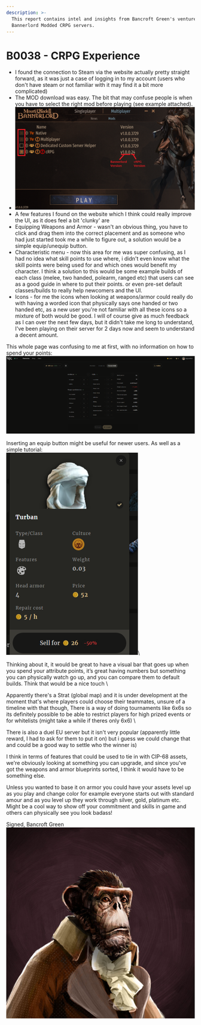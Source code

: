 ```yaml
---
description: >-
  This report contains intel and insights from Bancroft Green's venture into
  Bannerlord Modded CRPG servers.
---
```


# B0038 - CRPG Experience

* I found the connection to Steam via the website actually pretty straight forward, as it was just a case of logging in to my account (users who don't have steam or not familiar with it may find it a bit more complicated)&#x20;
* The MOD download was easy. The bit that may confuse people is when you have to select the right mod before playing (see example attached).
* ![](<../../../../.gitbook/assets/image (2) (1).png>)
* A few features I found on the website which I think could really improve the UI, as it does feel a bit 'clunky' are
* Equipping Weapons and Armor - wasn't an obvious thing, you have to click and drag them into the correct placement and as someone who had just started took me a while to figure out, a solution would be a simple equip/unequip button.
* Characteristic menu - now this area for me was super confusing, as I had no idea what skill points to use where, i didn't even know what the skill points were being used for and which ones would benefit my character. I think a solution to this would be some example builds of each class (melee, two handed, polearm, ranged etc) that users can see as a good guide in where to put their points. or even pre-set default classes/builds to really help newcomers and the UI.
* Icons - for me the icons when looking at weapons/armor could really do with having a worded icon that physically says one handed or two handed etc, as a new user you're not familiar with all these icons so a mixture of both would be good. I will of course give as much feedback as I can over the next few days, but it didn't take me long to understand, I've been playing on their server for 2 days now and seem to understand a decent amount.

This whole page was confusing to me at first, with no information on how to spend your points:\
![](<../../../../.gitbook/assets/image (3).png>)

Inserting an equip button might be useful for newer users. As well as a simple tutorial:\
![](<../../../../.gitbook/assets/image (10).png>)\


Thinking about it, it would be great to have a visual bar that goes up when you spend your attribute points, it’s great having numbers but something you can physically watch go up, and you can compare them to default builds. Think that would be a nice touch \


Apparently there's a Strat (global map) and it is under development at the moment that's where players could choose their teammates, unsure of a timeline with that though, There is a way of doing tournaments like 6x6s so its definitely possible to be able to restrict players for high prized events or for whitelists (might take a while if theres only 6x6) \


There is also a duel EU server but it isn't very popular (apparently little reward, I had to ask for them to put it on) but i guess we could change that and could be a good way to settle who the winner is)

I think in terms of features that could be used to tie in with CIP-68 assets, we're obviously looking at something you can upgrade, and since you've got the weapons and armor blueprints sorted, I think it would have to be something else.&#x20;

Unless you wanted to base it on armor you could have your assets level up as you play and change color for example everyone starts out with standard amour and as you level up they work through silver, gold, platinum etc. Might be a cool way to show off your commitment and skills in game and others can physically see you look badass!



Signed, Bancroft Green\
![](<../../../../.gitbook/assets/image (9).png>)

